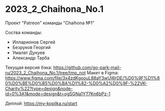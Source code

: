 # 2023_2_Chaihona_No.1
Проект "Patreon" команды "Chaihona №1"

Соства команды:
- Илларионов Сергей
- Безруков Георгий
- Умалат Дукуев
- Александр Тарба

Текущая версия бэка: https://github.com/go-park-mail-ru/2023_2_Chaihona_No.1/tree/tmp_not
Макет в Figma: https://www.figma.com/file/3x4zdKgoouL88aY3wUWrDE/%D0%9F%D1%80%D0%BE%D0%B5%D0%BA%D1%82-%D0%A2%D0%9F-%22VK-Charity%22?type=design&node-id=0%3A1&mode=design&t=ogSGNa1YT7Kn6bPz-1

Деплой: https://my-kopilka.ru/start
